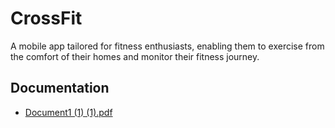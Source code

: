 # CrossFit
A mobile app tailored for fitness enthusiasts, enabling them to exercise from the comfort of their homes and monitor their fitness journey.
## Documentation

- [Document1 (1) (1).pdf](https://github.com/yasiru2077/CrossFit/files/13039870/Document1.1.1.pdf)


